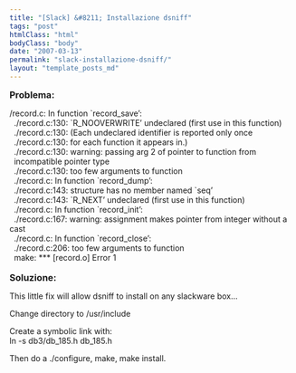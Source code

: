 ```yaml
---
title: "[Slack] &#8211; Installazione dsniff"
tags: "post"
htmlClass: "html"
bodyClass: "body"
date: "2007-03-13"
permalink: "slack-installazione-dsniff/"
layout: "template_posts_md"
---
```

<p><font style="font-weight: bold;" size="3">Problema:</font></p>
<p> /record.c: In function `record_save&#8217;:<br />   ./record.c:130: `R_NOOVERWRITE&#8217; undeclared (first use in this function)<br />   ./record.c:130: (Each undeclared identifier is reported only once<br />   ./record.c:130: for each function it appears in.)<br />   ./record.c:130: warning: passing arg 2 of pointer to function from<br />   incompatible pointer type<br />   ./record.c:130: too few arguments to function<br />   ./record.c: In function `record_dump&#8217;:<br />   ./record.c:143: structure has no member named `seq&#8217;<br />   ./record.c:143: `R_NEXT&#8217; undeclared (first use in this function)<br />   ./record.c: In function `record_init&#8217;:<br />   ./record.c:167: warning: assignment makes pointer from integer without a cast<br />   ./record.c: In function `record_close&#8217;:<br />   ./record.c:206: too few arguments to function<br />   make: *** [record.o] Error 1<br /> <!--QuoteEnd--><!--QuoteEEnd--><br /> <font style="font-weight: bold;" size="3">Soluzione:</font></p>
<p> This little fix will allow dsniff to install on any slackware box&#8230;</p>
<p> Change directory to /usr/include</p>
<p> Create a symbolic link with:<br /> ln -s db3/db_185.h db_185.h</p>
<p> Then do a ./configure, make, make install.</p>
